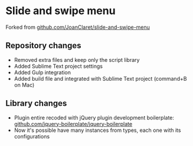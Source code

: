 # Slide and swipe menu
Forked from [github.com/JoanClaret/slide-and-swipe-menu](https://github.com/JoanClaret/slide-and-swipe-menu)

## Repository changes
* Removed extra files and keep only the script library
* Added Sublime Text project settings
* Added Gulp integration
* Added build file and integrated with Sublime Text project (command+B on Mac)

## Library changes
* Plugin entire recoded with jQuery plugin development boilerplate: [github.com/jquery-boilerplate/jquery-boilerplate](https://github.com/jquery-boilerplate/jquery-boilerplate)
* Now it's possible have many instances from types, each one with its configurations
